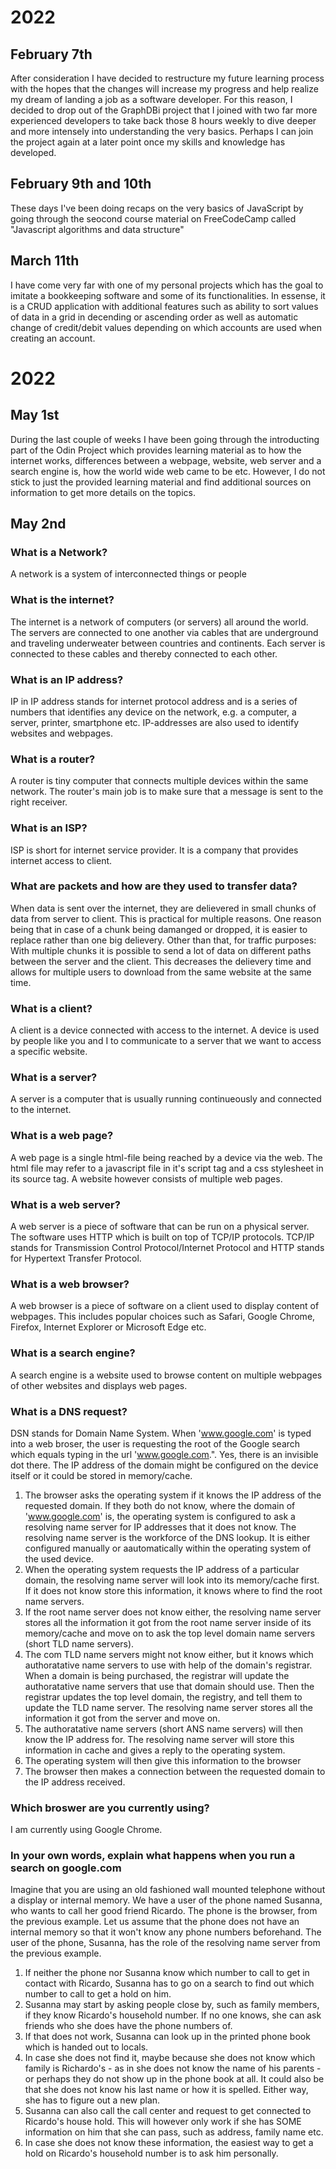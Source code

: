 # 2022

## February 7th

After consideration I have decided to restructure my future learning process with the hopes that the changes will increase my progress and help realize my dream of landing a job as a software developer.
For this reason, I decided to drop out of the GraphDBi project that I joined with two far more experienced developers to take back those 8 hours weekly to dive deeper and more intensely into understanding the very basics.
Perhaps I can join the project again at a later point once my skills and knowledge has developed.

## February 9th and 10th

These days I've been doing recaps on the very basics of JavaScript by going through the seocond course material on FreeCodeCamp called "Javascript algorithms and data structure"

## March 11th

I have come very far with one of my personal projects which has the goal to imitate a bookkeeping software and some of its functionalities. In essense, it is a CRUD application with additional features such as ability to sort values of data in a grid in decending or ascending order as well as automatic change of credit/debit values depending on which accounts are used when creating an account.

# 2022

## May 1st

During the last couple of weeks I have been going through the introducting part of the Odin Project which provides learning material as to how the internet works, differences between a webpage, website, web server and a search engine is, how the world wide web came to be etc. However, I do not stick to just the provided learning material and find additional sources on information to get more details on the topics.

## May 2nd

### What is a Network?

A network is a system of interconnected things or people

### What is the internet?

The internet is a network of computers (or servers) all around the world. The servers are connected to one another via cables that are underground and traveling underweater between countries and continents. Each server is connected to these cables and thereby connected to each other.

### What is an IP address?

IP in IP address stands for internet protocol address and is a series of numbers that identifies any device on the network, e.g. a computer, a server, printer, smartphone etc. IP-addresses are also used to identify websites and webpages.

### What is a router?

A router is tiny computer that connects multiple devices within the same network. The router's main job is to make sure that a message is sent to the right receiver.

### What is an ISP?

ISP is short for internet service provider. It is a company that provides internet access to client.

### What are packets and how are they used to transfer data?

When data is sent over the internet, they are delievered in small chunks of data from server to client. This is practical for multiple reasons. One reason being that in case of a chunk being damanged or dropped, it is easier to replace rather than one big delievery. Other than that, for traffic purposes: With multiple chunks it is possible to send a lot of data on different paths between the server and the client. This decreases the delievery time and allows for multiple users to download from the same website at the same time.

### What is a client?

A client is a device connected with access to the internet. A device is used by people like you and I to communicate to a server that we want to access a specific website.

### What is a server?

A server is a computer that is usually running continueously and connected to the internet.

### What is a web page?

A web page is a single html-file being reached by a device via the web. The html file may refer to a javascript file in it's script tag and a css stylesheet in its source tag. A website however consists of multiple web pages.

### What is a web server?

A web server is a piece of software that can be run on a physical server. The software uses HTTP which is built on top of TCP/IP protocols. TCP/IP stands for Transmission Control Protocol/Internet Protocol and HTTP stands for Hypertext Transfer Protocol.

### What is a web browser?

A web browser is a piece of software on a client used to display content of webpages. This includes popular choices such as Safari, Google Chrome, Firefox, Internet Explorer or Microsoft Edge etc.

### What is a search engine?

A search engine is a website used to browse content on multiple webpages of other websites and displays web pages.

### What is a DNS request?

DSN stands for Domain Name System.
When 'www.google.com' is typed into a web broser, the user is requesting the root of the Google search which equals typing in the url 'www.google.com.". Yes, there is an invisible dot there. The IP address of the domain might be configured on the device itself or it could be stored in memory/cache.

1. The browser asks the operating system if it knows the IP address of the requested domain. If they both do not know, where the domain of 'www.google.com' is, the operating system is configured to ask a resolving name server for IP addresses that it does not know.
   The resolving name server is the workforce of the DNS lookup. It is either configured manually or aautomatically within the operating system of the used device.
1. When the operating system requests the IP address of a particular domain, the resolving name server will look into its memory/cache first. If it does not know store this information, it knows where to find the root name servers.
1. If the root name server does not know either, the resolving name server stores all the information it got from the root name server inside of its memory/cache and move on to ask the top level domain name servers (short TLD name servers).
1. The com TLD name servers might not know either, but it knows which authoratative name servers to use with help of the domain's registrar. When a domain is being purchased, the registrar will update the authoratative name servers that use that domain should use. Then the registrar updates the top level domain, the registry, and tell them to update the TLD name server.
   The resolving name server stores all the information it got from the server and move on.
1. The authoratative name servers (short ANS name servers) will then know the IP address for. The resolving name server will store this information in cache and gives a reply to the operating system.
1. The operating system will then give this information to the browser
1. The browser then makes a connection between the requested domain to the IP address received.

### Which broswer are you currently using?

I am currently using Google Chrome.

### In your own words, explain what happens when you run a search on google.com

Imagine that you are using an old fashioned wall mounted telephone without a display or internal memory. We have a user of the phone named Susanna, who wants to call her good friend Ricardo. The phone is the browser, from the previous example. Let us assume that the phone does not have an internal memory so that it won't know any phone numbers beforehand. The user of the phone, Susanna, has the role of the resolving name server from the previous example.

1. If neither the phone nor Susanna know which number to call to get in contact with Ricardo, Susanna has to go on a search to find out which number to call to get a hold on him.
1. Susanna may start by asking people close by, such as family members, if they know Ricardo's household number. If no one knows, she can ask friends who she does have the phone numbers of.
1. If that does not work, Susanna can look up in the printed phone book which is handed out to locals.
1. In case she does not find it, maybe because she does not know which family is Richardo's - as in she does not know the name of his parents - or perhaps they do not show up in the phone book at all. It could also be that she does not know his last name or how it is spelled. Either way, she has to figure out a new plan.
1. Susanna can also call the call center and request to get connected to Ricardo's house hold. This will however only work if she has SOME information on him that she can pass, such as address, family name etc.
1. In case she does not know these information, the easiest way to get a hold on Ricardo's household number is to ask him personally.
